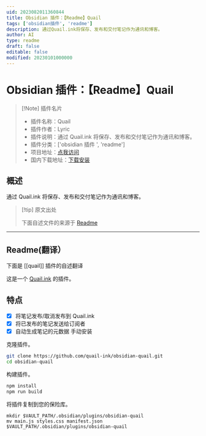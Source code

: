 ```yaml
---
uid: 2023082011360844
title: Obsidian 插件：【Readme】Quail
tags: ['obsidian插件', 'readme']
description: 通过Quail.ink将保存、发布和交付笔记作为通讯和博客。
author: AI
type: readme
draft: false
editable: false
modified: 20230101000000
---
```


# Obsidian 插件：【Readme】Quail

> [!Note] 插件名片
> - 插件名称：Quail
> - 插件作者：Lyric
> - 插件说明：通过 Quail.ink 将保存、发布和交付笔记作为通讯和博客。
> - 插件分类：['obsidian 插件 ', 'readme']
> - 项目地址：[点我访问](https://github.com/lyricat/obsidian-quail)
> - 国内下载地址：[下载安装](https://pkmer.cn/products/plugin/pluginMarket/?quail)

## 概述

通过 Quail.ink 将保存、发布和交付笔记作为通讯和博客。

> [!tip] 原文出处
>
>下面自述文件的来源于 [Readme](https://ghproxy.net/https://raw.githubusercontent.com/lyricat/obsidian-quail/master/README.md)

---

## Readme(翻译）

下面是 [[quail]] 插件的自述翻译

这是一个 [Quail.ink](https://quail.ink) 的插件。

## 特点

- [x] 将笔记发布/取消发布到 Quail.ink
- [x] 将已发布的笔记发送给订阅者
- [x] 自动生成笔记的元数据
手动安装

克隆插件。

```bash
git clone https://github.com/quail-ink/obsidian-quail.git
cd obsidian-quail
```

构建插件。

```bash
npm install
npm run build
```

将插件复制到您的保险库。

```
mkdir $VAULT_PATH/.obsidian/plugins/obsidian-quail
mv main.js styles.css manifest.json $VAULT_PATH/.obsidian/plugins/obsidian-quail
```